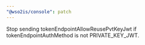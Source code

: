 ```yaml
---
"@wso2is/console": patch
---
```


Stop sending tokenEndpointAllowReusePvtKeyJwt if tokenEndpointAuthMethod is not PRIVATE_KEY_JWT.
